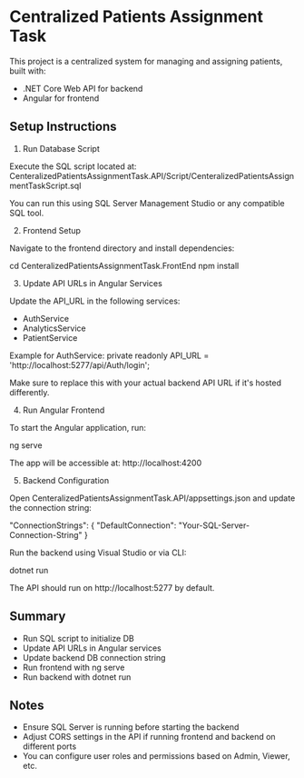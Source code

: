 # Centralized Patients Assignment Task

This project is a centralized system for managing and assigning patients, built with:

- .NET Core Web API for backend
- Angular for frontend

## Setup Instructions

1. Run Database Script

Execute the SQL script located at:
CenteralizedPatientsAssignmentTask.API/Script/CenteralizedPatientsAssignmentTaskScript.sql

You can run this using SQL Server Management Studio or any compatible SQL tool.

2. Frontend Setup

Navigate to the frontend directory and install dependencies:

cd CenteralizedPatientsAssignmentTask.FrontEnd
npm install

3. Update API URLs in Angular Services

Update the API_URL in the following services:

- AuthService
- AnalyticsService
- PatientService

Example for AuthService:
private readonly API_URL = 'http://localhost:5277/api/Auth/login';

Make sure to replace this with your actual backend API URL if it's hosted differently.

4. Run Angular Frontend

To start the Angular application, run:

ng serve

The app will be accessible at: http://localhost:4200

5. Backend Configuration

Open CenteralizedPatientsAssignmentTask.API/appsettings.json and update the connection string:

"ConnectionStrings": {
  "DefaultConnection": "Your-SQL-Server-Connection-String"
}

Run the backend using Visual Studio or via CLI:

dotnet run

The API should run on http://localhost:5277 by default.

## Summary

- Run SQL script to initialize DB
- Update API URLs in Angular services
- Update backend DB connection string
- Run frontend with ng serve
- Run backend with dotnet run

## Notes

- Ensure SQL Server is running before starting the backend
- Adjust CORS settings in the API if running frontend and backend on different ports
- You can configure user roles and permissions based on Admin, Viewer, etc.
